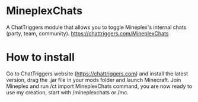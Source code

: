 # MineplexChats
A ChatTriggers module that allows you to toggle Mineplex's internal chats (party, team, community).
https://chattriggers.com/MineplexChats

# How to install
Go to ChatTriggers website (https://chattriggers.com) and install the latest version, drag the .jar file in your mods folder and launch Minecraft. Join Mineplex and run /ct import MineplexChats command, you are now ready to use my creation, start with /mineplexchats or /mc.
